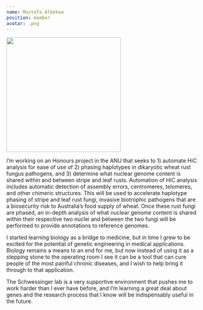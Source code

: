 ```yaml
---
name: Mustafa Albekaa
position: member
avatar: .png
---
```


<img width="300" src="{{site.baseurl}}/images/people/{{page.avatar}}" data-action="zoom">

I’m working on an Honours project in the ANU that seeks to 1) automate HiC analysis for ease of use of 2) phasing haplotypes in dikaryotic wheat rust fungus pathogens, and 3) determine what nuclear genome content is shared within and between stripe and leaf rusts. Automation of HiC analysis includes automatic detection of assembly errors, centromeres, telomeres, and other chimeric structures. This will be used to accelerate haplotype phasing of stripe and leaf rust fungi, invasive biotrophic pathogens that are a biosecurity risk to Australia’s food supply of wheat. Once these rust fungi are phased, an in-depth analysis of what nuclear genome content is shared within their respective two nuclei and between the two fungi will be performed to provide annotations to reference genomes.

I started learning biology as a bridge to medicine, but in time I grew to be excited for the potential of genetic engineering in medical applications. Biology remains a means to an end for me, but now instead of using it as a stepping stone to the operating room I see it can be a tool that can cure people of the most painful chronic diseases, and I wish to help bring it through to that application.

The Schwessinger lab is a very supportive environment that pushes me to work harder than I ever have before, and I’m learning a great deal about genes and the research process that I know will be indispensably useful in the future.
